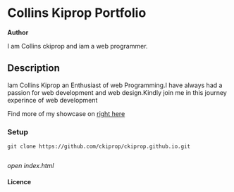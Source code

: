   # Collins Kiprop Portfolio
**Author**

I am Collins ckiprop and iam a web programmer.

 ## **Description**
 Iam Collins Kiprop an Enthusiast of web Programming.I have always had a passion for web development and web design.Kindly join me in this journey experince of web development

Find more of my showcase on [right here](https:/ckiprop/ckiprop.github.io)
 ### Setup
```
git clone https://github.com/ckiprop/ckiprop.github.io.git


```
 *open index.html*


 #### Licence
